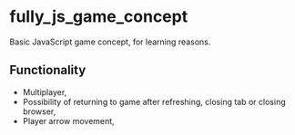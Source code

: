 # fully_js_game_concept
Basic JavaScript game concept, for learning reasons.

Functionality
-------------

* Multiplayer,
* Possibility of returning to game after refreshing, closing tab or closing browser,
* Player arrow movement,

